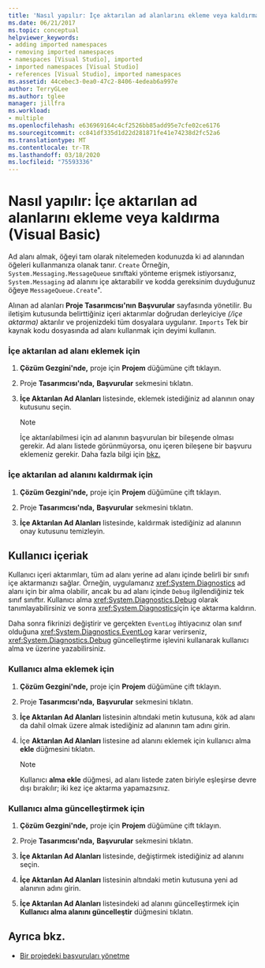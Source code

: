 ```yaml
---
title: 'Nasıl yapılır: İçe aktarılan ad alanlarını ekleme veya kaldırma (Visual Basic)'
ms.date: 06/21/2017
ms.topic: conceptual
helpviewer_keywords:
- adding imported namespaces
- removing imported namespaces
- namespaces [Visual Studio], imported
- imported namespaces [Visual Studio]
- references [Visual Studio], imported namespaces
ms.assetid: 44cebec3-0ea0-47c2-8406-4edeab6a997e
author: TerryGLee
ms.author: tglee
manager: jillfra
ms.workload:
- multiple
ms.openlocfilehash: e636969164c4cf2526bb85add95e7cfe02ce6176
ms.sourcegitcommit: cc841df335d1d22d281871fe41e74238d2fc52a6
ms.translationtype: MT
ms.contentlocale: tr-TR
ms.lasthandoff: 03/18/2020
ms.locfileid: "75593336"
---
```

# <a name="how-to-add-or-remove-imported-namespaces-visual-basic"></a>Nasıl yapılır: İçe aktarılan ad alanlarını ekleme veya kaldırma (Visual Basic)

Ad alanı almak, öğeyi tam olarak nitelemeden kodunuzda ki ad alanından öğeleri kullanmanıza olanak tanır. `Create` Örneğin, `System.Messaging.MessageQueue` sınıftaki yönteme erişmek istiyorsanız, `System.Messaging` ad alanını içe aktarabilir ve kodda gereksinim duyduğunuz öğeye `MessageQueue.Create`".

Alınan ad alanları **Proje Tasarımcısı'nın** **Başvurular** sayfasında yönetilir. Bu iletişim kutusunda belirttiğiniz içeri aktarımlar doğrudan derleyiciye *(/içe aktarma)* aktarılır ve projenizdeki tüm dosyalara uygulanır. `Imports` Tek bir kaynak kodu dosyasında ad alanı kullanmak için deyimi kullanın.

### <a name="to-add-an-imported-namespace"></a>İçe aktarılan ad alanı eklemek için

1. **Çözüm Gezgini'nde,** proje için **Projem** düğümüne çift tıklayın.

2. Proje **Tasarımcısı'nda,** **Başvurular** sekmesini tıklatın.

3. **İçe Aktarılan Ad Alanları** listesinde, eklemek istediğiniz ad alanının onay kutusunu seçin.

    > [!NOTE]
    > İçe aktarılabilmesi için ad alanının başvurulan bir bileşende olması gerekir. Ad alanı listede görünmüyorsa, onu içeren bileşene bir başvuru eklemeniz gerekir. Daha fazla bilgi için [bkz.](managing-references-in-a-project.md)

### <a name="to-remove-an-imported-namespace"></a>İçe aktarılan ad alanını kaldırmak için

1. **Çözüm Gezgini'nde,** proje için **Projem** düğümüne çift tıklayın.

2. Proje **Tasarımcısı'nda,** **Başvurular** sekmesini tıklatın.

3. **İçe Aktarılan Ad Alanları** listesinde, kaldırmak istediğiniz ad alanının onay kutusunu temizleyin.

## <a name="user-imports"></a>Kullanıcı içeriak
Kullanıcı içeri aktarımları, tüm ad alanı yerine ad alanı içinde belirli bir sınıfı içe aktarmanızı sağlar. Örneğin, uygulamanız <xref:System.Diagnostics> ad alanı için bir alma olabilir, ancak bu ad alanı içinde `Debug` ilgilendiğiniz tek sınıf sınıftır. Kullanıcı alma <xref:System.Diagnostics.Debug> olarak tanımlayabilirsiniz ve sonra <xref:System.Diagnostics>için içe aktarma kaldırın.

Daha sonra fikrinizi değiştirir ve gerçekten `EventLog` ihtiyacınız olan sınıf olduğuna <xref:System.Diagnostics.EventLog> karar verirseniz, <xref:System.Diagnostics.Debug> güncelleştirme işlevini kullanarak kullanıcı alma ve üzerine yazabilirsiniz.

### <a name="to-add-a-user-import"></a>Kullanıcı alma eklemek için

1. **Çözüm Gezgini'nde,** proje için **Projem** düğümüne çift tıklayın.

2. Proje **Tasarımcısı'nda,** **Başvurular** sekmesini tıklatın.

3. **İçe Aktarılan Ad Alanları** listesinin altındaki metin kutusuna, kök ad alanı da dahil olmak üzere almak istediğiniz ad alanının tam adını girin.

4. İçe **Aktarılan Ad Alanları** listesine ad alanını eklemek için kullanıcı alma **ekle** düğmesini tıklatın.

    > [!NOTE]
    > Kullanıcı **alma ekle** düğmesi, ad alanı listede zaten biriyle eşleşirse devre dışı bırakılır; iki kez içe aktarma yapamazsınız.

### <a name="to-update-a-user-import"></a>Kullanıcı alma güncelleştirmek için

1. **Çözüm Gezgini'nde,** proje için **Projem** düğümüne çift tıklayın.

2. Proje **Tasarımcısı'nda,** **Başvurular** sekmesini tıklatın.

3. **İçe Aktarılan Ad Alanları** listesinde, değiştirmek istediğiniz ad alanını seçin.

4. **İçe Aktarılan Ad Alanları** listesinin altındaki metin kutusuna yeni ad alanının adını girin.

5. **İçe Aktarılan Ad Alanları** listesindeki ad alanını güncelleştirmek için **Kullanıcı alma alanını güncelleştir** düğmesini tıklatın.

## <a name="see-also"></a>Ayrıca bkz.

- [Bir projedeki başvuruları yönetme](../ide/managing-references-in-a-project.md)
